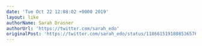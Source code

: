```yaml
---
date: 'Tue Oct 22 12:08:02 +0000 2019'
layout: like
authorName: Sarah Drasner
authorUrl: 'https://twitter.com/sarah_edo'
originalPost: 'https://twitter.com/sarah_edo/status/1186615191808536576'
---
```


